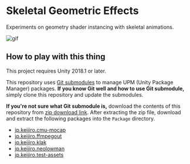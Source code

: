 Skeletal Geometric Effects
==========================

Experiments on geometry shader instancing with skeletal animations.

![gif](https://i.imgur.com/qgbgx3G.gif)

How to play with this thing
---------------------------

This project requires Unity 2018.1 or later.

This repository uses [Git submodules] to manage UPM (Unity Package Manager)
packages. **If you know Git well and how to use Git submodule,** simply clone
this repository and update the submodules.

**If you're not sure what Git submodule is,** download the contents of this
repository from [zip download link]. After extracting the zip file, download
and extract the following packages into the `Package` directory.

- [jp.keijiro.cmu-mocap](https://github.com/keijiro/CMUMocap/archive/upm.zip)
- [jp.keijiro.ffmpegout](https://github.com/keijiro/jp.keijiro.ffmpegout/archive/master.zip)
- [jp.keijiro.klak](https://github.com/keijiro/Klak/archive/upm.zip)
- [jp.keijiro.neolowman](https://github.com/keijiro/NeoLowMan/archive/upm.zip)
- [jp.keijiro.test-assets](https://github.com/keijiro/jp.keijiro.test-assets/archive/master.zip)

[zip download link]: https://github.com/keijiro/SkeletalGeometricEffects/archive/master.zip
[Git submodules]: https://git-scm.com/book/en/v2/Git-Tools-Submodules
